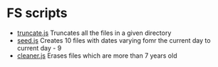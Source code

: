 # FS scripts

* [truncate.js](truncate.js) Truncates all the files in a given directory
* [seed.js](seed.js) Creates 10 files with dates varying fomr the current day to current day - 9
* [cleaner.js](cleaner.js) Erases files which are more than 7 years old

